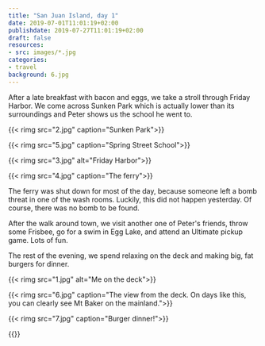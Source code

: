 ```yaml
---
title: "San Juan Island, day 1"
date: 2019-07-01T11:01:19+02:00
publishdate: 2019-07-27T11:01:19+02:00
draft: false
resources:
- src: images/*.jpg
categories:
- travel
background: 6.jpg
---
```


After a late breakfast with bacon and eggs, we take a stroll through Friday
Harbor. We come across Sunken Park which is actually lower than its surroundings
and Peter shows us the school he went to.

{{< rimg src="2.jpg" caption="Sunken Park">}}

{{< rimg src="5.jpg" caption="Spring Street School">}}

{{< rimg src="3.jpg" alt="Friday Harbor">}}

{{< rimg src="4.jpg" caption="The ferry">}}

The ferry was shut down for most of the day, because someone left a bomb threat
in one of the wash rooms. Luckily, this did not happen yesterday. Of course,
there was no bomb to be found.

After the walk around town, we visit another one of Peter's friends, throw some
Frisbee, go for a swim in Egg Lake, and attend an Ultimate pickup game. Lots of
fun.

The rest of the evening, we spend relaxing on the deck and making big, fat
burgers for dinner.

{{< rimg src="1.jpg" alt="Me on the deck">}}

{{< rimg src="6.jpg" caption="The view from the deck. On days like this, you can clearly see Mt Baker on the mainland.">}}

{{< rimg src="7.jpg" caption="Burger dinner!">}}

{{<nextday>}}
